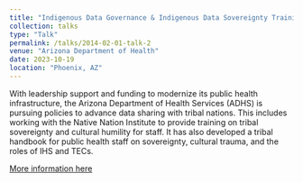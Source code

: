 ```yaml
---
title: "Indigenous Data Governance & Indigenous Data Sovereignty Training"
collection: talks
type: "Talk"
permalink: /talks/2014-02-01-talk-2
venue: "Arizona Department of Health"
date: 2023-10-19
location: "Phoenix, AZ"
---
```

With leadership support and funding to modernize its public health infrastructure, the Arizona Department of Health Services (ADHS) is pursuing policies to advance data sharing with tribal nations. This includes working with the Native Nation Institute to provide training on tribal sovereignty and cultural humility for staff. It has also developed a tribal handbook for public health staff on sovereignty, cultural trauma, and the roles of IHS and TECs.

[More information here](https://www.astho.org/topic/brief/azdhs-pursues-policies-advance-data-sharing-with-tribal-nations/)



